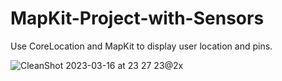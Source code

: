 # MapKit-Project-with-Sensors
Use CoreLocation and MapKit to display user location and pins.

![CleanShot 2023-03-16 at 23 27 23@2x](https://user-images.githubusercontent.com/38537826/225981560-43636207-9a1d-45a8-8906-3fc50b9ec8d5.png)
